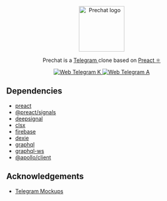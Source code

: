 <p align="center">
  <a href="https://nestjs.com/" target="blank"><img src="https://github.com/moneyandfame7/web-prechat/assets/56450363/76d80728-122c-4322-b504-3037509d60b7" width="120" alt="Prechat logo" /></a>
</p>
  <p align="center">Prechat is a <a href="https://telegram.org/" target="_blank">Telegram
</a> clone based on <a href="https://preactjs.com/" target="_blank">Preact ⚛️ </a>
</p>
<p align="center">
<a href="https://github.com/morethanwords/tweb" target="_blank">
<img src="https://img.shields.io/badge/-Web_Telegram_K_-red?color=white&logo=telegram" alt="Web Telegram K"/>
</a>
<a href="https://github.com/Ajaxy/telegram-tt" target="_blank">
  <img src="https://img.shields.io/badge/-Web_Telegram_A_-red?color=white&logo=telegram" alt="Web Telegram A"/>
</a>

</p>


## Dependencies
 - [preact](https://preactjs.com/)
 - [@preact/signals](https://preactjs.com/guide/v10/signals/)
 - [deepsignal](https://github.com/luisherranz/deepsignal)
 - [clsx](https://github.com/lukeed/clsx)
 - [firebase](https://github.com/firebase/firebase-js-sdk)
 - [dexie](https://github.com/dexie/Dexie.js)
 - [graphql](https://graphql.org/)
 - [graphql-ws](https://the-guild.dev/graphql/ws)
 - [@apollo/client](https://github.com/apollographql/apollo-client)


## Acknowledgements

 - [Telegram Mockups](https://github.com/morethanwords/tweb-design)


